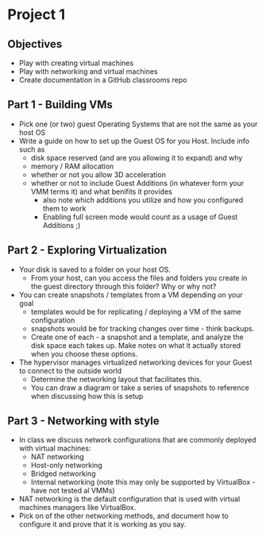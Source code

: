# Project 1

## Objectives

- Play with creating virtual machines
- Play with networking and virtual machines
- Create documentation in a GitHub classrooms repo

## Part 1 - Building VMs

- Pick one (or two) guest Operating Systems that are not the same as your host OS
- Write a guide on how to set up the Guest OS for you Host.  Include info such as
    - disk space reserved (and are you allowing it to expand) and why
    - memory / RAM allocation
    - whether or not you allow 3D acceleration
    - whether or not to include Guest Additions (in whatever form your VMM terms it) and what benifits it provides
        - also note which additions you utilize and how you configured them to work
        - Enabling full screen mode would count as a usage of Guest Additions ;)

## Part 2 - Exploring Virtualization

- Your disk is saved to a folder on your host OS.  
    - From your host, can you access the files and folders you create in the guest directory through this folder?  Why or why not?
- You can create snapshots / templates from a VM depending on your goal
    - templates would be for replicating / deploying a VM of the same configuration
    - snapshots would be for tracking changes over time - think backups.
    - Create one of each - a snapshot and a template, and analyze the disk space each takes up.  Make notes on what it actually stored when you choose these options.
- The hypervisor manages virtualized networking devices for your Guest to connect to the outside world
    - Determine the networking layout that facilitates this.
    - You can draw a diagram or take a series of snapshots to reference when discussing how this is setup

## Part 3 - Networking with style

- In class we discuss network configurations that are commonly deployed with virtual machines:
    - NAT networking
    - Host-only networking
    - Bridged networking
    - Internal networking (note this may only be supported by VirtualBox - have not tested al VMMs)
- NAT networking is the default configuration that is used with virtual machines managers like VirtualBox.
- Pick on of the other networking methods, and document how to configure it and prove that it is working as you say.